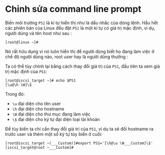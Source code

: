 # Chỉnh sửa command line prompt

Biến môi trường `PS1` là kí tự hiển thị như là dấu nhắc của dòng lệnh. Hầu hết các phiên bản của Linux đều đặt `PS1` là một kí tự có giá trị mặc định, ví dụ, người dùng và tên host như sau :

`[root@linux ~]# `

Nó rất hữu dụng vì nó luôn hiển thị để người dùng biết họ đang làm việc ở chế độ người dùng nào, root user hay là người dùng thường :

Ta có thể tùy chỉnh lại bằng cách thay đổi giá trị của `PS1`, đầu tiên ta xem giá trị mặc định của `PS1`:
```
[root@iscsi_target ~]# echo $PS1
[\u@\h \W]\$
```

Trong đó:
- `\u` đại diện cho tên user
- `\h` đại diện cho hostname
- `\W` đại diện cho thư mục đang làm việc
- `\$` đại diện cho ký tự đại diện loại tài khoản

Để tùy biến ta chỉ cần thay đổi giá trị của `PS1`, ví dụ ta sẽ đổi hostname ra trước user và thêm một số ký tự tùy biến ở cuối:

```
[root@iscsi_target ~(___Custom)]#export PS1='[\h@\u \W___Custom]\$'
[iscsi_target@root ~___Custom]#
```